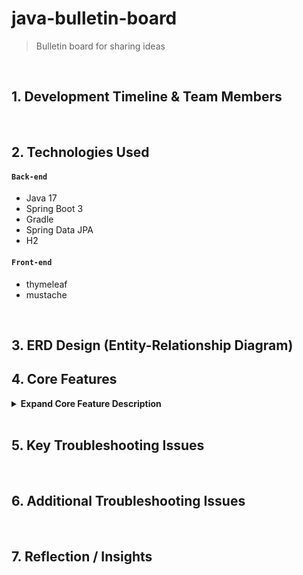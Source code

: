 # java-bulletin-board
>Bulletin board for sharing ideas

</br>

## 1. Development Timeline & Team Members

</br>

## 2. Technologies Used

#### `Back-end`
 - Java 17
 - Spring Boot 3
 - Gradle
 - Spring Data JPA
 - H2

#### `Front-end`
- thymeleaf
- mustache

</br>

## 3. ERD Design (Entity-Relationship Diagram)

## 4. Core Features

<details> 
<summary><b>Expand Core Feature Description</b></summary> 
<div markdown="1">

### 4.1. Overall Flow

### 4.2. User Request

### 4.3. Controller

### 4.4. Service

### 4.5. Repository

</div>
</details>

</br>

## 5. Key Troubleshooting Issues

</br>

## 6. Additional Troubleshooting Issues

</br>

## 7. Reflection / Insights
